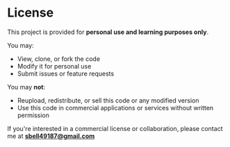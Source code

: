 # License

This project is provided for **personal use and learning purposes only**.

You may:
- View, clone, or fork the code
- Modify it for personal use
- Submit issues or feature requests

You may **not**:
- Reupload, redistribute, or sell this code or any modified version
- Use this code in commercial applications or services without written permission

If you're interested in a commercial license or collaboration, please contact me at **sbell49187@gmail.com**
